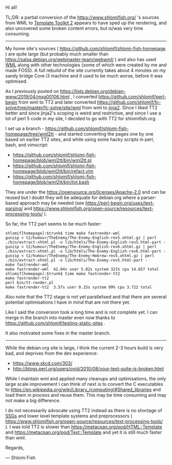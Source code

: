 Hi all!

TL;DR: a partial conversion of the https://www.shlomifish.org/ 's sources from
WML to [Template Toolkit 2](http://template-toolkit.org/) appears to have sped
up the rendering, and also uncovered some broken content errors, but is/was very
time consuming.

---

My home site's sources ( https://github.com/shlomif/shlomi-fish-homepage ) are
quite large (but probably much smaller than https://salsa.debian.org/webmaster-team/webwml/ )
and also has used [WML](https://github.com/thewml/website-meta-language) along with
other technologies (some of which were created by me and made FOSS). A full
rebuild of the site currently takes about 4 minutes on my sandy bridge Core i3
machine and it used to be much worse, before it was optimised.

As I previously posted on https://lists.debian.org/debian-www/2019/04/msg00106.html , I converted
https://github.com/shlomif/perl-begin from wml to TT2 and later converted
https://github.com/shlomif/fc-solve/tree/master/fc-solve/site/wml from wml
to [jinja2](https://en.wikipedia.org/wiki/Jinja_%28template_engine%29). Since I
liked TT2 better and since jinja2's scoping is weird and restrictive, and
since I use a lot of perl 5 code in my site, I decided to go with TT2 for shlomifish.org.

I set up a branch - https://github.com/shlomif/shlomi-fish-homepage/tree/wml2tt - and started
converting the pages one by one based on earlier TT2 sites, and while using some hacky scripts
in perl, bash, and vimscript:

* https://github.com/shlomif/shlomi-fish-homepage/blob/wml2tt/bin/wml2tt.pl
* https://github.com/shlomif/shlomi-fish-homepage/blob/wml2tt/bin/refact.vim
* https://github.com/shlomif/shlomi-fish-homepage/blob/wml2tt/bin/tot.bash

They are under the https://opensource.org/licenses/Apache-2.0 and can be reused but I
doubt they will be adequate for debian.org where a parser-based approach
may be needed (see https://perl-begin.org/uses/text-parsing/ and
https://www.shlomifish.org/open-source/resources/text-processing-tools/ ).

So far, the TT2 part seems to be much faster:

```
shlomif[homepage]:$trunk$ time make fastrender-wml
gunzip < t2/humour/TheEnemy/The-Enemy-English-rev5.xhtml.gz | perl ./bin/extract-xhtml.pl -o lib/htmls/The-Enemy-English-rev5.html-part -
gunzip < t2/humour/TheEnemy/The-Enemy-English-rev6.xhtml.gz | perl ./bin/extract-xhtml.pl -o lib/htmls/The-Enemy-English-rev6.html-part -
gunzip < t2/humour/TheEnemy/The-Enemy-Hebrew-rev5.xhtml.gz | perl ./bin/extract-xhtml.pl -o lib/htmls/The-Enemy-rev5.html-part -
make fastrender-wml
make fastrender-wml  42.04s user 5.02s system 321% cpu 14.657 total
shlomif[homepage]:$trunk$ time make fastrender-tt2
make fastrender-tt2
perl bin/tt-render.pl
make fastrender-tt2  3.57s user 0.15s system 99% cpu 3.722 total
```

Also note that the TT2 stage is not yet parallelised and that there are several
potential optimisations I have in mind that are not there yet.

Like I said the conversion took a long time and is not complete yet. I can
merge in the branch into master even now thanks to https://github.com/shlomif/testing-static-sites .

It also motivated some fixes in the master branch.

---

While the debian.org site is large, I think the current 2-3 hours build is very bad, and
deprives from the dev experience:

* https://www.xkcd.com/303/
* http://blogs.perl.org/users/ovid/2010/08/your-test-suite-is-broken.html

While I maintain wml and applied many cleanups and optimisations, the only
large scale improvement I can think of next is to convert the C executables
to https://en.wikipedia.org/wiki/Library_(computing)#Shared_libraries and load
them in process and reuse them. This may be time consuming and may not make
a big difference.

I do not necessarily advocate using TT2 instead as there is no shortage of
[SSGs](https://staticsitegenerators.net/) and lower level template systems
and preprocessors ( https://www.shlomifish.org/open-source/resources/text-processing-tools/ ).
I was told TT2 is slower than https://metacpan.org/pod/HTML::Template and
https://metacpan.org/pod/Text::Template and yet it is still much faster than wml.

Regards,

— Shlomi Fish
